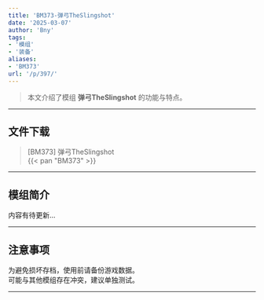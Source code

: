 ```yaml
---
title: 'BM373-弹弓TheSlingshot'
date: '2025-03-07'
author: 'Bny'
tags:
- '模组'
- '装备'
aliases:
- 'BM373'
url: '/p/397/'
---
```


> 本文介绍了模组 **弹弓TheSlingshot** 的功能与特点。

---

## 文件下载

> [BM373] 弹弓TheSlingshot  
{{< pan "BM373" >}}  

---

## 模组简介

>  
内容有待更新...  

---

## 注意事项

>  
为避免损坏存档，使用前请备份游戏数据。  
可能与其他模组存在冲突，建议单独测试。  

---

